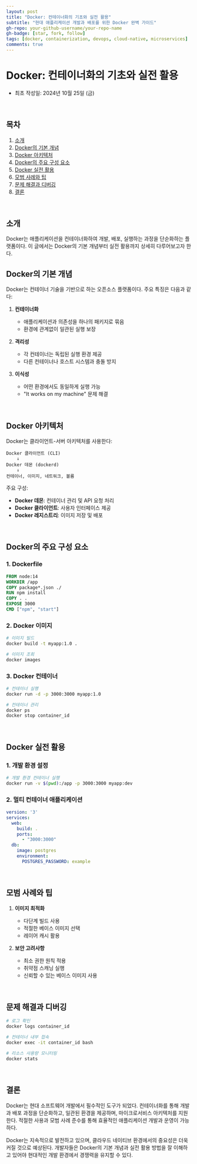 ```yaml
---
layout: post
title: "Docker: 컨테이너화의 기초와 실전 활용"
subtitle: "현대 애플리케이션 개발과 배포를 위한 Docker 완벽 가이드"
gh-repo: your-github-username/your-repo-name
gh-badge: [star, fork, follow]
tags: [docker, containerization, devops, cloud-native, microservices]
comments: true
---
```


# Docker: 컨테이너화의 기초와 실전 활용
- 최초 작성일: 2024년 10월 25일 (금)
<br/>

## 목차
1. [소개](#소개)
2. [Docker의 기본 개념](#docker의-기본-개념)
3. [Docker 아키텍처](#docker-아키텍처)
4. [Docker의 주요 구성 요소](#docker의-주요-구성-요소)
5. [Docker 실전 활용](#docker-실전-활용)
6. [모범 사례와 팁](#모범-사례와-팁)
7. [문제 해결과 디버깅](#문제-해결과-디버깅)
8. [결론](#결론)
</br>

## 소개
Docker는 애플리케이션을 컨테이너화하여 개발, 배포, 실행하는 과정을 단순화하는 플랫폼이다. 이 글에서는 Docker의 기본 개념부터 실전 활용까지 상세히 다루어보고자 한다.
</br>

## Docker의 기본 개념
Docker는 컨테이너 기술을 기반으로 하는 오픈소스 플랫폼이다. 주요 특징은 다음과 같다:

1. **컨테이너화**
   - 애플리케이션과 의존성을 하나의 패키지로 묶음
   - 환경에 관계없이 일관된 실행 보장
   
2. **격리성**
   - 각 컨테이너는 독립된 실행 환경 제공
   - 다른 컨테이너나 호스트 시스템과 충돌 방지

3. **이식성**
   - 어떤 환경에서도 동일하게 실행 가능
   - "It works on my machine" 문제 해결
</br>

## Docker 아키텍처
Docker는 클라이언트-서버 아키텍처를 사용한다:

```plaintext
Docker 클라이언트 (CLI)
    ↓
Docker 데몬 (dockerd)
    ↓
컨테이너, 이미지, 네트워크, 볼륨
```

주요 구성:
- **Docker 데몬**: 컨테이너 관리 및 API 요청 처리
- **Docker 클라이언트**: 사용자 인터페이스 제공
- **Docker 레지스트리**: 이미지 저장 및 배포
</br>

## Docker의 주요 구성 요소

### 1. Dockerfile
```dockerfile
FROM node:14
WORKDIR /app
COPY package*.json ./
RUN npm install
COPY . .
EXPOSE 3000
CMD ["npm", "start"]
```

### 2. Docker 이미지
```bash
# 이미지 빌드
docker build -t myapp:1.0 .

# 이미지 조회
docker images
```

### 3. Docker 컨테이너
```bash
# 컨테이너 실행
docker run -d -p 3000:3000 myapp:1.0

# 컨테이너 관리
docker ps
docker stop container_id
```
</br>

## Docker 실전 활용

### 1. 개발 환경 설정
```bash
# 개발 환경 컨테이너 실행
docker run -v $(pwd):/app -p 3000:3000 myapp:dev
```

### 2. 멀티 컨테이너 애플리케이션
```yaml
version: '3'
services:
  web:
    build: .
    ports:
      - "3000:3000"
  db:
    image: postgres
    environment:
      POSTGRES_PASSWORD: example
```
</br>

## 모범 사례와 팁

1. **이미지 최적화**
   - 다단계 빌드 사용
   - 적절한 베이스 이미지 선택
   - 레이어 캐시 활용

2. **보안 고려사항**
   - 최소 권한 원칙 적용
   - 취약점 스캐닝 실행
   - 신뢰할 수 있는 베이스 이미지 사용
</br>

## 문제 해결과 디버깅

```bash
# 로그 확인
docker logs container_id

# 컨테이너 내부 접속
docker exec -it container_id bash

# 리소스 사용량 모니터링
docker stats
```
</br>

## 결론
Docker는 현대 소프트웨어 개발에서 필수적인 도구가 되었다. 컨테이너화를 통해 개발과 배포 과정을 단순화하고, 일관된 환경을 제공하며, 마이크로서비스 아키텍처를 지원한다. 적절한 사용과 모범 사례 준수를 통해 효율적인 애플리케이션 개발과 운영이 가능하다.

Docker는 지속적으로 발전하고 있으며, 클라우드 네이티브 환경에서의 중요성은 더욱 커질 것으로 예상된다. 개발자들은 Docker의 기본 개념과 실전 활용 방법을 잘 이해하고 있어야 현대적인 개발 환경에서 경쟁력을 유지할 수 있다.
